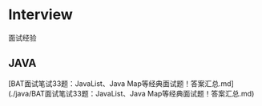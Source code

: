# Interview
面试经验

## JAVA 
[BAT面试笔试33题：JavaList、Java Map等经典面试题！答案汇总.md](./java/BAT面试笔试33题：JavaList、Java Map等经典面试题！答案汇总.md)

